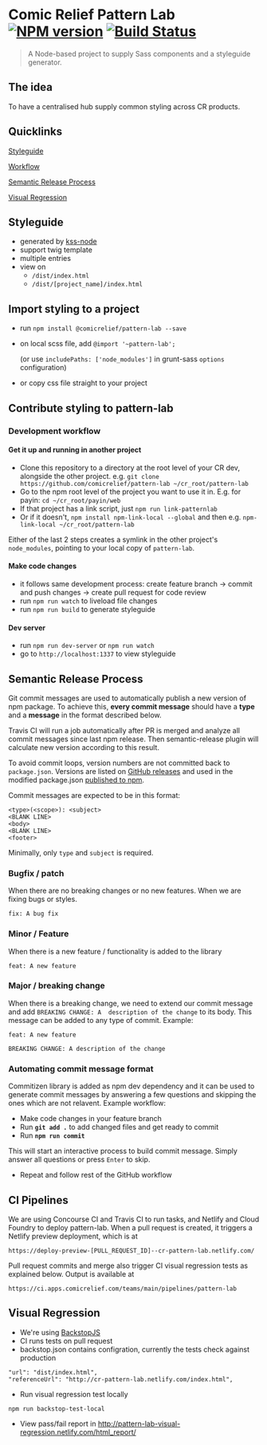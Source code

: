 # Comic Relief Pattern Lab [![NPM version][npm-image]][npm-url] [![Build Status][concourse-image]][concourse-url]
> A Node-based project to supply Sass components and a styleguide generator.

## The idea
To have a centralised hub supply common styling across CR products. 

## Quicklinks

[Styleguide](#styleguide)

[Workflow](#import-styling-to-a-project)

[Semantic Release Process](#semantic-release-process)

[Visual Regression](#visual-regression)

## Styleguide
* generated by [kss-node](https://github.com/kss-node/kss-node)
* support twig template
* multiple entries
* view on
  - `/dist/index.html`
  - `/dist/[project_name]/index.html`

## Import styling to a project
* run `npm install @comicrelief/pattern-lab --save`
* on local scss file, add `@import '~pattern-lab';` 

  (or use `includePaths: ['node_modules']` in grunt-sass `options` configuration)
* or copy css file straight to your project 

## Contribute styling to pattern-lab
### Development workflow 
#### Get it up and running in another project
* Clone this repository to a directory at the root level of your CR dev, alongside the other project. e.g. `git clone https://github.com/comicrelief/pattern-lab ~/cr_root/pattern-lab`
* Go to the npm root level of the project you want to use it in. E.g. for payin: `cd ~/cr_root/payin/web`
* If that project has a link script, just `npm run link-patternlab`
* Or if it doesn't, `npm install npm-link-local --global` and then e.g. `npm-link-local ~/cr_root/pattern-lab`

Either of the last 2 steps creates a symlink in the other project's `node_modules`, pointing to your local copy of `pattern-lab`.

#### Make code changes
* it follows same development process: create feature branch -> commit and push changes -> create pull request for code review
* run `npm run watch` to liveload file changes
* run `npm run build` to generate styleguide

#### Dev server
* run `npm run dev-server` or `npm run watch`
* go to `http://localhost:1337` to view styleguide

## Semantic Release Process
Git commit messages are used to automatically publish a new version of npm package. To achieve this, **every commit message** should have a **type** and a **message** in the format described below.

Travis CI will run a job automatically after PR is merged and analyze all commit messages since last npm release. Then semantic-release plugin will calculate new version according to this result.

To avoid commit loops, version numbers are not committed back to `package.json`. Versions are listed on [GitHub releases](https://github.com/comicrelief/pattern-lab/releases) and used in the modified package.json [published to npm](https://www.npmjs.com/package/@comicrelief/pattern-lab).

Commit messages are expected to be in this format:
```
<type>(<scope>): <subject>
<BLANK LINE>
<body>
<BLANK LINE>
<footer>
```
Minimally, only `type` and `subject` is required.

### Bugfix / patch
When there are no breaking changes or no new features. When we are fixing bugs or styles.
```
fix: A bug fix
```

### Minor / Feature
When there is a new feature / functionality is added to the library
```
feat: A new feature
```

### Major / breaking change
When there is a breaking change, we need to extend our commit message and add `BREAKING CHANGE: A 
description of the change` to its body. This message can be added to any type of commit. 
Example:
```
feat: A new feature

BREAKING CHANGE: A description of the change
```

### Automating commit message format
Commitizen library is added as npm dev dependency and it can be used to generate commit messages by 
answering a few questions and skipping the ones which are not relavent.
Example workflow:
- Make code changes in your feature branch
- Run **`git add .`** to add changed files and get ready to commit
- Run **`npm run commit`**
 
This will start an interactive process to build commit message. Simply answer all questions or
press `Enter` to skip.
 
 - Repeat and follow rest of the GitHub workflow

 ## CI Pipelines
We are using Concourse CI and Travis CI to run tasks, and Netlify and Cloud Foundry to deploy pattern-lab.
When a pull request is created, it triggers a Netlify preview deployment, which is at 
```
https://deploy-preview-[PULL_REQUEST_ID]--cr-pattern-lab.netlify.com/
```
Pull request commits and merge also trigger CI visual regression tests as explained below. Output is available at
```
https://ci.apps.comicrelief.com/teams/main/pipelines/pattern-lab
```

 ## Visual Regression
- We're using [BackstopJS](https://github.com/garris/BackstopJS)
- CI runs tests on pull request
- backstop.json contains configration, currently the tests check against production
```
"url": "dist/index.html",
"referenceUrl": "http://cr-pattern-lab.netlify.com/index.html",
```
- Run visual regression test locally 
```
npm run backstop-test-local
```
- View pass/fail report in http://pattern-lab-visual-regression.netlify.com/html_report/

[npm-image]: https://badge.fury.io/js/%40comicrelief%2Fpattern-lab.svg
[npm-url]: https://www.npmjs.com/package/@comicrelief/pattern-lab
[concourse-image]: https://ci.apps.comicrelief.com/api/v1/teams/main/pipelines/pattern-lab/jobs/pattern-lab-test/badge
[concourse-url]: https://ci.apps.comicrelief.com/teams/main/pipelines/pattern-lab
